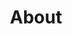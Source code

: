 ---
title: About
links:
  - text: E-Mail
    url: javascript:linkTo_UnCryptMailto('nbjmup;nbjmAgsjt/ef');
  - text: Matrix
    url: https://matrix.to/#/@f.schrempf:matrix.org
  - text: GitHub
    url: https://github.com/fschrempf
  - text: GitLab
    url: https://gitlab.com/fschrempf
---